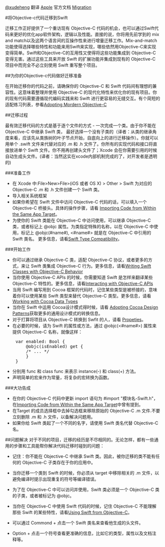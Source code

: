 [@xudeheng](https://github.com/xudeheng) 翻译 [Apple](http://www.apple.com) 官方文档 [Migration](https://developer.apple.com/library/prerelease/ios/documentation/Swift/Conceptual/BuildingCocoaApps/Migration.html#//apple_ref/doc/uid/TP40014216-CH12-XID_67)

#将Objective-c代码迁移到Swift

迁移工作正好提供了一个重访现有 Objective-C 代码的机会，也可以通过Swift代码来更好的优化app软件架构，逻辑以及性能。直接的说，你将用先前学到的 mix and match以及这两个语言间的互操作性来进行增量迁移工作。Mix-and-match功能使得选择哪些特性和功能来用Swift来实现，哪些依然用Objective-C来实现变得简单。Swift和Objective-C的互用性又使得将这些功能集成到 Objective-C 变得无害。通过这些工具来开放 Swift 的扩展功能并集成到现有的 Objective-C 项目中而完全不必立刻使用 Swift 重写整个项目。

##为你的Objective-c代码做好迁移准备

在开始迁移你的代码之前，请确保你的 Objective-C 和 Swift 代码间有理想的兼容性。这意味着整理并使用 Objective-C 的现代化特性来优化你的现有项目。你的现有代码需要遵循现代编码实践来和 Swift 进行更容易的无缝交互。有个简短的适配练习列表，参看[Adopting Mordern Objective-C](https://developer.apple.com/library/prerelease/ios/releasenotes/ObjectiveC/ModernizationObjC/AdoptingModernObjective-C/AdoptingModernObjective-C.html#//apple_ref/doc/uid/TP40014150)

##迁移过程

最有效迁移代码的方式是基于逐个文件的方式 - 一次完成一个类。由于你不能在 Objective-C 中继承 Swift 类， 最好选择一个没有子类的（译者：从类的继承角度来看，应该先从类族树的叶子节点开始，自底向上的进行迁移操作）。你就可以用单个 .swift 文件来代替对应的 .m 和 .h 文件了。你所有的实现代码和接口将直接放进单个 Swift 文件。你不用再创建头文件了；Xcode 会在你需要引用的时候自动生成头文件。(译者：当然这实在xcode内部机制完成的了，对开发者是透明的)

###准备工作

* 在 Xcode 中:File>New>File>(iOS 或者 OS X) > Other > Swift 为对应的 Objective-C .m 和 .h 文件创建一个 Swift 类。
* 导入相关系统框架
* 如果你希望在 Swift 文件中访问 Objective-C 代码的话，可以填入一个 Objective-C 桥接头。具体的操作步骤，请看 [Importing Code from Within the Same App Target](https://developer.apple.com/library/prerelease/ios/documentation/Swift/Conceptual/BuildingCocoaApps/MixandMatch.html#//apple_ref/doc/uid/TP40014216-CH10-XID_77)。
* 为使你的 Swift 类能在 Objective-C 中访问使用，可以继承 Objective-C 类，或者标记上 @objc 属性。为类指定特殊的名称，以在 Objective-C 中使用，标记上 @objc(#name#), <#name#> 就是在 Objective-C 中引用的 Swift 类名。 更多信息，请看[Swift Type Compatibility](https://developer.apple.com/library/prerelease/ios/documentation/Swift/Conceptual/BuildingCocoaApps/InteractingWithObjective-CAPIs.html#//apple_ref/doc/uid/TP40014216-CH4-XID_36)。

###开始工作
* 你可以通过继承 Objective-C 类，适配 Objective-C 协议，或者更多的方式，来让 Swift 类集成  Objective-C 行为。更多信息，请看[Writing Swift Classes with Objective-C Behavior](https://developer.apple.com/library/prerelease/ios/documentation/Swift/Conceptual/BuildingCocoaApps/WritingSwiftClassesWithObjective-CBehavior.html#//apple_ref/doc/uid/TP40014216-CH5-XID_54)
* 当你使用 Objective-C APIs 的时候，你需要知道 Swift 是怎样来翻译某些 Objective-C 特性的。更多信息，请看[Interacting with Objective-C APIs](https://developer.apple.com/library/prerelease/ios/documentation/Swift/Conceptual/BuildingCocoaApps/InteractingWithObjective-CAPIs.html#//apple_ref/doc/uid/TP40014216-CH4-XID_26)
* 当用 Swift 编写用到 Cocoa 框架的代码时，记住某些类型是被桥接的，意味着你可以使用某些 Swift 类型来替代 Objective-C 类型。更多信息，请看[Working with Cocoa Data Types](https://developer.apple.com/library/prerelease/ios/documentation/Swift/Conceptual/BuildingCocoaApps/WorkingWithCocoaDataTypes.html#//apple_ref/doc/uid/TP40014216-CH6-XID_40)
* 当你在 Swift 中运用 Cocoa设计模式得时候，请看 [Adopting Cocoa Design Patterns](https://developer.apple.com/library/prerelease/ios/documentation/Swift/Conceptual/BuildingCocoaApps/AdoptingCocoaDesignPatterns.html#//apple_ref/doc/uid/TP40014216-CH7-XID_5)获取更多的通用设计模式的转换信息。
* 对于打算将项目从 Objective-C 转换到 Swfit 的人，请看 [Propeties](https://developer.apple.com/library/prerelease/ios/documentation/Swift/Conceptual/Swift_Programming_Language/ClassesAndStructures.html#//apple_ref/doc/uid/TP40014097-CH13)。
* 在必要的时候，请为 Swift 的属性或方法，通过 @objc(<#name#>) 属性来提供 Objective-C 名称，就像这样：

<pre lang=C>
	var enabled: Bool {
  		@objc(isEnabled) get {
    	/* ... */
  		}
	}
</pre>

* 分别用 func 和 class func 来表示 instance(-) 和 class(+) 方法。
* 声明简单的宏来作为常量，将复杂的宏转换为函数。

###大功告成
* 在你的 Objective-C 代码中更新 import 语句为 #import "模块名-Swift.h"，在[Importing Code from Within the Same App Target](https://developer.apple.com/library/prerelease/ios/documentation/Swift/Conceptual/BuildingCocoaApps/MixandMatch.html#//apple_ref/doc/uid/TP40014216-CH10-XID_77)中曾有提到。
* 在Target 的成员选择框中去掉勾选框来移除原始的 Objective-C .m 文件.不要立刻删除 .m 和 .h 文件，以备解决问题用。
* 如果你给 Swift 类起了一个不同的名字，请使用 Swift 类名代替 Objective-C 名。


##问题解决
对于不同的项目，迁移的经历是不尽相同的。无论怎样，都有一些通用的步骤和工具能帮你解决代码迁移时碰到的问题：

* 记住：你不能在 Objective-C 中继承 Swift 类。因此，被你迁移的类不能有任何的 Objective-C 子类存在于你的应用中。

* 当你迁移一个类到 Swift 的时候，你必须从 target 中移除相关的 .m 文件，以避免编译时提示出现重复的符号等编译错误。

* 为了在 Objective-C 中可以访问并使用，Swift 类必须是一个 Objective-C 类的子类，或者被标记为 @objc。

* 当你在 Objective-C 中使用 Swift 代码的时候，记住 Objective-C 不能理解那些 Swift 的某些特性，请看[Using Swift from Objective-C](https://developer.apple.com/library/prerelease/ios/documentation/Swift/Conceptual/BuildingCocoaApps/MixandMatch.html#//apple_ref/doc/uid/TP40014216-CH10-XID_84)。

* 可以通过 Commond + 点击一个 Swift 类名来查看他生成的头文件。

* Option + 点击一个符号查看更准确的信息，比如它的类型，属性以及文档注释等。
